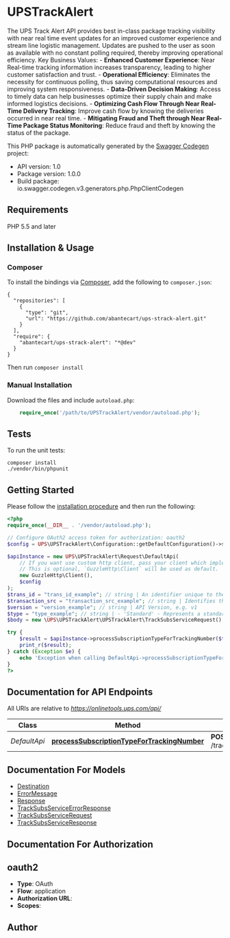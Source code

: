 # UPSTrackAlert
The UPS Track Alert API provides best in-class package tracking visibility with near real time event updates for an improved customer experience and stream line logistic management. Updates are pushed to the user as soon as available with no constant polling required, thereby improving operational efficiency.  Key Business Values: - **Enhanced Customer Experience**: Near Real-time tracking information increases transparency, leading to higher customer satisfaction and trust. - **Operational Efficiency**: Eliminates the necessity for continuous polling, thus saving computational resources and improving system responsiveness. - **Data-Driven Decision Making**: Access to timely data can help businesses optimize their supply chain and make informed logistics decisions. - **Optimizing Cash Flow Through Near Real-Time Delivery Tracking**: Improve cash flow by knowing the deliveries occurred in near real time. - **Mitigating Fraud and Theft through Near Real-Time Package Status Monitoring**: Reduce fraud and theft by knowing the status of the package.

This PHP package is automatically generated by the [Swagger Codegen](https://github.com/swagger-api/swagger-codegen) project:

- API version: 1.0
- Package version: 1.0.0
- Build package: io.swagger.codegen.v3.generators.php.PhpClientCodegen

## Requirements

PHP 5.5 and later

## Installation & Usage
### Composer

To install the bindings via [Composer](http://getcomposer.org/), add the following to `composer.json`:

```
{
  "repositories": [
    {
      "type": "git",
      "url": "https://github.com/abantecart/ups-strack-alert.git"
    }
  ],
  "require": {
    "abantecart/ups-strack-alert": "*@dev"
  }
}
```

Then run `composer install`

### Manual Installation

Download the files and include `autoload.php`:

```php
    require_once('/path/to/UPSTrackAlert/vendor/autoload.php');
```

## Tests

To run the unit tests:

```
composer install
./vendor/bin/phpunit
```

## Getting Started

Please follow the [installation procedure](#installation--usage) and then run the following:

```php
<?php
require_once(__DIR__ . '/vendor/autoload.php');

// Configure OAuth2 access token for authorization: oauth2
$config = UPS\UPSTrackAlert\Configuration::getDefaultConfiguration()->setAccessToken('YOUR_ACCESS_TOKEN');

$apiInstance = new UPS\UPSTrackAlert\Request\DefaultApi(
    // If you want use custom http client, pass your client which implements `GuzzleHttp\ClientInterface`.
    // This is optional, `GuzzleHttp\Client` will be used as default.
    new GuzzleHttp\Client(),
    $config
);
$trans_id = "trans_id_example"; // string | An identifier unique to the request.
$transaction_src = "transaction_src_example"; // string | Identifies the client/source application that is calling.
$version = "version_example"; // string | API Version, e.g. v1
$type = "type_example"; // string | - 'Standard' - Represents a standard subscription type that provides near real time updates on tracking status.
$body = new \UPS\UPSTrackAlert\UPSTrackAlert\TrackSubsServiceRequest(); // \UPS\UPSTrackAlert\UPSTrackAlert\TrackSubsServiceRequest | 

try {
    $result = $apiInstance->processSubscriptionTypeForTrackingNumber($trans_id, $transaction_src, $version, $type, $body);
    print_r($result);
} catch (Exception $e) {
    echo 'Exception when calling DefaultApi->processSubscriptionTypeForTrackingNumber: ', $e->getMessage(), PHP_EOL;
}
?>
```

## Documentation for API Endpoints

All URIs are relative to *https://onlinetools.ups.com/api/*

Class | Method | HTTP request | Description
------------ | ------------- | ------------- | -------------
*DefaultApi* | [**processSubscriptionTypeForTrackingNumber**](docs/Api/DefaultApi.md#processsubscriptiontypefortrackingnumber) | **POST** /track/{version}/subscription/{type}/package | UPS Track Alert API

## Documentation For Models

 - [Destination](docs/Model/Destination.md)
 - [ErrorMessage](docs/Model/ErrorMessage.md)
 - [Response](docs/Model/Response.md)
 - [TrackSubsServiceErrorResponse](docs/Model/TrackSubsServiceErrorResponse.md)
 - [TrackSubsServiceRequest](docs/Model/TrackSubsServiceRequest.md)
 - [TrackSubsServiceResponse](docs/Model/TrackSubsServiceResponse.md)

## Documentation For Authorization


## oauth2

- **Type**: OAuth
- **Flow**: application
- **Authorization URL**: 
- **Scopes**: 


## Author



